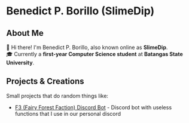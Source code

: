 # Benedict P. Borillo (SlimeDip)

## About Me
👋 Hi there! I'm Benedict P. Borillo, also known online as **SlimeDip**.  
🎓 Currently a **first-year Computer Science student** at **Batangas State University**.  

## Projects & Creations
Small projects that do random things like:
- [F3 (Fairy Forest Faction) Discord Bot](https://github.com/SlimeDip/F3-discord-bot) - Discord bot with useless functions that I use in our personal discord
